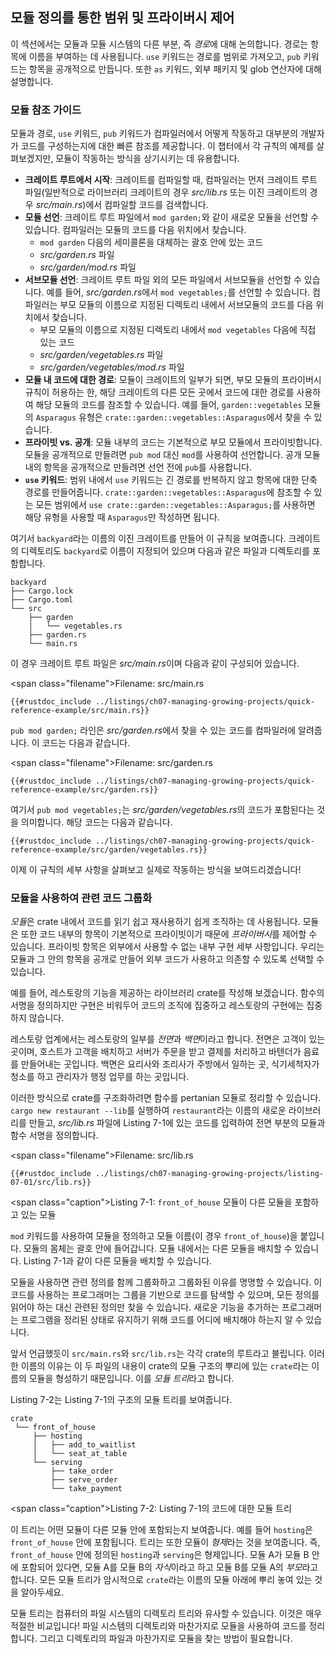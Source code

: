 ## 모듈 정의를 통한 범위 및 프라이버시 제어

이 섹션에서는 모듈과 모듈 시스템의 다른 부분, 즉 *경로*에 대해 논의합니다. 경로는 항목에 이름을 부여하는 데 사용됩니다. `use` 키워드는 경로를 범위로 가져오고, `pub` 키워드는 항목을 공개적으로 만듭니다. 또한 `as` 키워드, 외부 패키지 및 glob 연산자에 대해 설명합니다.

### 모듈 참조 가이드

모듈과 경로, `use` 키워드, `pub` 키워드가 컴파일러에서 어떻게 작동하고 대부분의 개발자가 코드를 구성하는지에 대한 빠른 참조를 제공합니다. 이 챕터에서 각 규칙의 예제를 살펴보겠지만, 모듈이 작동하는 방식을 상기시키는 데 유용합니다.

- **크레이트 루트에서 시작**: 크레이트를 컴파일할 때, 컴파일러는 먼저 크레이트 루트 파일(일반적으로 라이브러리 크레이트의 경우 *src/lib.rs* 또는 이진 크레이트의 경우 *src/main.rs*)에서 컴파일할 코드를 검색합니다.
- **모듈 선언**: 크레이트 루트 파일에서 `mod garden;`와 같이 새로운 모듈을 선언할 수 있습니다. 컴파일러는 모듈의 코드를 다음 위치에서 찾습니다.
  - `mod garden` 다음의 세미콜론을 대체하는 괄호 안에 있는 코드
  - *src/garden.rs* 파일
  - *src/garden/mod.rs* 파일
- **서브모듈 선언**: 크레이트 루트 파일 외의 모든 파일에서 서브모듈을 선언할 수 있습니다. 예를 들어, *src/garden.rs*에서 `mod vegetables;`를 선언할 수 있습니다. 컴파일러는 부모 모듈의 이름으로 지정된 디렉토리 내에서 서브모듈의 코드를 다음 위치에서 찾습니다.
  - 부모 모듈의 이름으로 지정된 디렉토리 내에서 `mod vegetables` 다음에 직접 있는 코드
  - *src/garden/vegetables.rs* 파일
  - *src/garden/vegetables/mod.rs* 파일
- **모듈 내 코드에 대한 경로**: 모듈이 크레이트의 일부가 되면, 부모 모듈의 프라이버시 규칙이 허용하는 한, 해당 크레이트의 다른 모든 곳에서 코드에 대한 경로를 사용하여 해당 모듈의 코드를 참조할 수 있습니다. 예를 들어, `garden::vegetables` 모듈의 `Asparagus` 유형은 `crate::garden::vegetables::Asparagus`에서 찾을 수 있습니다.
- **프라이빗 vs. 공개**: 모듈 내부의 코드는 기본적으로 부모 모듈에서 프라이빗합니다. 모듈을 공개적으로 만들려면 `pub mod` 대신 `mod`를 사용하여 선언합니다. 공개 모듈 내의 항목을 공개적으로 만들려면 선언 전에 `pub`를 사용합니다.
- **`use` 키워드**: 범위 내에서 `use` 키워드는 긴 경로를 반복하지 않고 항목에 대한 단축 경로를 만들어줍니다. `crate::garden::vegetables::Asparagus`에 참조할 수 있는 모든 범위에서 `use crate::garden::vegetables::Asparagus;`를 사용하면 해당 유형을 사용할 때 `Asparagus`만 작성하면 됩니다.

여기서 `backyard`라는 이름의 이진 크레이트를 만들어 이 규칙을 보여줍니다. 크레이트의 디렉토리도 `backyard`로 이름이 지정되어 있으며 다음과 같은 파일과 디렉토리를 포함합니다.

```text
backyard
├── Cargo.lock
├── Cargo.toml
└── src
    ├── garden
    │   └── vegetables.rs
    ├── garden.rs
    └── main.rs
```

이 경우 크레이트 루트 파일은 *src/main.rs*이며 다음과 같이 구성되어 있습니다.

<span class=\"filename\">Filename: src/main.rs</span>

```rust,noplayground,ignore
{{#rustdoc_include ../listings/ch07-managing-growing-projects/quick-reference-example/src/main.rs}}
```

`pub mod garden;` 라인은 *src/garden.rs*에서 찾을 수 있는 코드를 컴파일러에 알려줍니다. 이 코드는 다음과 같습니다.

<span class=\"filename\">Filename: src/garden.rs</span>

```rust,noplayground,ignore
{{#rustdoc_include ../listings/ch07-managing-growing-projects/quick-reference-example/src/garden.rs}}
```

여기서 `pub mod vegetables;`는 *src/garden/vegetables.rs*의 코드가 포함된다는 것을 의미합니다. 해당 코드는 다음과 같습니다.

```rust,noplayground,ignore
{{#rustdoc_include ../listings/ch07-managing-growing-projects/quick-reference-example/src/garden/vegetables.rs}}
```

이제 이 규칙의 세부 사항을 살펴보고 실제로 작동하는 방식을 보여드리겠습니다!

### 모듈을 사용하여 관련 코드 그룹화

*모듈*은 crate 내에서 코드를 읽기 쉽고 재사용하기 쉽게 조직하는 데 사용됩니다.
모듈은 또한 코드 내부의 항목이 기본적으로 프라이빗이기 때문에 *프라이버시*를 제어할 수 있습니다.
프라이빗 항목은 외부에서 사용할 수 없는 내부 구현 세부 사항입니다.
우리는 모듈과 그 안의 항목을 공개로 만들어 외부 코드가 사용하고 의존할 수 있도록 선택할 수 있습니다.

예를 들어, 레스토랑의 기능을 제공하는 라이브러리 crate를 작성해 보겠습니다.
함수의 서명을 정의하지만 구현은 비워두어 코드의 조직에 집중하고 레스토랑의 구현에는 집중하지 않습니다.

레스토랑 업계에서는 레스토랑의 일부를 *전면*과 *백면*이라고 합니다.
전면은 고객이 있는 곳이며, 호스트가 고객을 배치하고 서버가 주문을 받고 결제를 처리하고 바텐더가 음료를 만들어내는 곳입니다.
백면은 요리사와 조리사가 주방에서 일하는 곳, 식기세척자가 청소를 하고 관리자가 행정 업무를 하는 곳입니다.

이러한 방식으로 crate를 구조화하려면 함수를  pertanian 모듈로 정리할 수 있습니다.
`cargo new restaurant --lib`를 실행하여 `restaurant`라는 이름의 새로운 라이브러리를 만들고, *src/lib.rs* 파일에 Listing 7-1에 있는 코드를 입력하여 전면 부분의 모듈과 함수 서명을 정의합니다.

<span class=\"filename\">Filename: src/lib.rs</span>

```rust,noplayground
{{#rustdoc_include ../listings/ch07-managing-growing-projects/listing-07-01/src/lib.rs}}
```

<span class=\"caption\">Listing 7-1: `front_of_house` 모듈이 다른 모듈을 포함하고 있는 모듈</span>

`mod` 키워드를 사용하여 모듈을 정의하고 모듈 이름(이 경우 `front_of_house`)을 붙입니다.
모듈의 몸체는 괄호 안에 들어갑니다.
모듈 내에서는 다른 모듈을 배치할 수 있습니다. Listing 7-1과 같이 다른 모듈을 배치할 수 있습니다.

모듈을 사용하면 관련 정의를 함께 그룹화하고 그룹화된 이유를 명명할 수 있습니다.
이 코드를 사용하는 프로그래머는 그룹을 기반으로 코드를 탐색할 수 있으며, 모든 정의를 읽어야 하는 대신 관련된 정의만 찾을 수 있습니다.
새로운 기능을 추가하는 프로그래머는 프로그램을 정리된 상태로 유지하기 위해 코드를 어디에 배치해야 하는지 알 수 있습니다.

앞서 언급했듯이 `src/main.rs`와 `src/lib.rs`는 각각 crate의 루트라고 불립니다.
이러한 이름의 이유는 이 두 파일의 내용이 crate의 모듈 구조의 뿌리에 있는 `crate`라는 이름의 모듈을 형성하기 때문입니다.
이를 *모듈 트리*라고 합니다.

Listing 7-2는 Listing 7-1의 구조의 모듈 트리를 보여줍니다.

```text
crate
 └── front_of_house
     ├── hosting
     │   ├── add_to_waitlist
     │   └── seat_at_table
     └── serving
         ├── take_order
         ├── serve_order
         └── take_payment
```

<span class=\"caption\">Listing 7-2: Listing 7-1의 코드에 대한 모듈 트리</span>

이 트리는 어떤 모듈이 다른 모듈 안에 포함되는지 보여줍니다. 예를 들어 `hosting`은 `front_of_house` 안에 포함됩니다.
트리는 또한 모듈이 *형제*라는 것을 보여줍니다. 즉, `front_of_house` 안에 정의된 `hosting`과 `serving`은 형제입니다.
모듈 A가 모듈 B 안에 포함되어 있다면, 모듈 A를 모듈 B의 *자식*이라고 하고 모듈 B를 모듈 A의 *부모*라고 합니다.
모든 모듈 트리가 암시적으로 `crate`라는 이름의 모듈 아래에 뿌리 놓여 있는 것을 알아두세요.

모듈 트리는 컴퓨터의 파일 시스템의 디렉토리 트리와 유사할 수 있습니다.
이것은 매우 적절한 비교입니다! 파일 시스템의 디렉토리와 마찬가지로 모듈을 사용하여 코드를 정리합니다.
그리고 디렉토리의 파일과 마찬가지로 모듈을 찾는 방법이 필요합니다.
